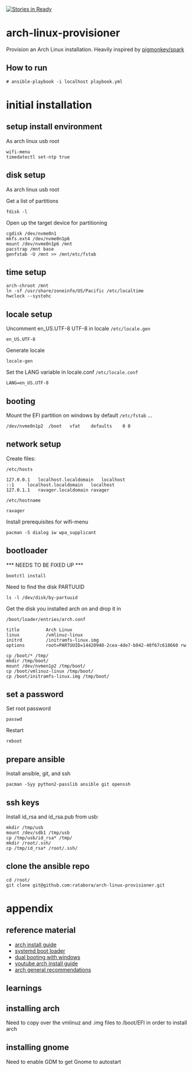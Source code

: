 [![Stories in Ready](https://badge.waffle.io/ratabora/arch-linux-provisioner.png?label=ready&title=Ready)](https://waffle.io/ratabora/arch-linux-provisioner?utm_source=badge)
# arch-linux-provisioner
Provision an Arch Linux installation. Heavily inspired by [pigmonkey/spark](https://github.com/pigmonkey/spark)

## How to run

```
# ansible-playbook -i localhost playbook.yml
```

# initial installation

## setup install environment
As arch linux usb root

```
wifi-menu
timedatectl set-ntp true
```

## disk setup
As arch linux usb root

Get a list of partitions

```
fdisk -l
```

Open up the target device for partitioning

```
cgdisk /dev/nvme0n1
mkfs.ext4 /dev/nvme0n1p6
mount /dev/nvme0n1p6 /mnt
pacstrap /mnt base
genfstab -U /mnt >> /mnt/etc/fstab
```

## time setup
```
arch-chroot /mnt
ln -sf /usr/share/zoneinfo/US/Pacific /etc/localtime
hwclock --systohc
```

## locale setup

Uncomment en_US.UTF-8 UTF-8 in locale
`/etc/locale.gen`
```
en_US.UTF-8
```

Generate locale
```
locale-gen
```

Set the LANG variable in locale.conf
`/etc/locale.conf`
```
LANG=en_US.UTF-8
```

## booting
Mount the EFI partition on windows by default
`/etc/fstab`
...
```
/dev/nvme0n1p2	/boot	vfat	defaults	0 0
```

## network setup
Create files:

`/etc/hosts`

```
127.0.0.1	localhost.localdomain	localhost
::1		localhost.localdomain	localhost
127.0.1.1	ravager.localdomain	ravager
```

`/etc/hostname`
```
ravager
```

Install prerequisites for wifi-menu
```
pacman -S dialog iw wpa_supplicant
```

## bootloader

*** NEEDS TO BE FIXED UP ***
```
bootctl install
```

Need to find the disk PARTUUID

`ls -l /dev/disk/by-partuuid`

Get the disk you installed arch on and drop it in

`/boot/loader/entries/arch.conf`
```
title          Arch Linux
linux          /vmlinuz-linux
initrd         /initramfs-linux.img
options        root=PARTUUID=14420948-2cea-4de7-b042-40f67c618660 rw
```

```
cp /boot/* /tmp/
mkdir /tmp/boot/
mount /dev/nvmen1p2 /tmp/boot/
cp /boot/vmlinuz-linux /tmp/boot/
cp /boot/initramfs-linux.img /tmp/boot/
```

## set a password
Set root password
```
passwd
```
Restart
```
reboot
```

## prepare ansible

Install ansible, git, and ssh
```
pacman -Syy python2-passlib ansible git openssh
```

## ssh keys
Install id_rsa and id_rsa.pub from usb: 

```
mkdir /tmp/usb
mount /dev/sdb1 /tmp/usb
cp /tmp/usb/id_rsa* /tmp/
mkdir /root/.ssh/
cp /tmp/id_rsa* /root/.ssh/
```

## clone the ansible repo
```
cd /root/
git clone git@github.com:ratabora/arch-linux-provisioner.git
```

# appendix

## reference material
* [arch install guide](https://wiki.archlinux.org/index.php/Installation_guide)
* [systemd boot loader](https://wiki.archlinux.org/index.php/Systemd-boot)
* [dual booting with windows](https://wiki.archlinux.org/index.php/Dual_boot_with_Windows)
* [youtube arch install guide](https://www.youtube.com/watch?v=MMkST5IjSjY)
* [arch general recommendations](https://wiki.archlinux.org/index.php/General_recommendations)

## learnings

## installing arch
Need to copy over the vmlinuz and .img files to /boot/EFI in order to install arch

## installing gnome
Need to enable GDM to get Gnome to autostart
